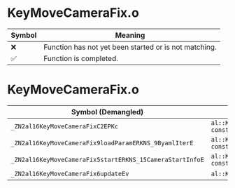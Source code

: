 # KeyMoveCameraFix.o
| Symbol | Meaning 
| ------------- | ------------- 
| :x: | Function has not yet been started or is not matching. 
| :white_check_mark: | Function is completed. 


# KeyMoveCameraFix.o
| Symbol (Demangled) | Symbol (Mangled) | Decompiled? |
| ------------- |  ------------- | ------------- |
| `_ZN2al16KeyMoveCameraFixC2EPKc` | `al::KeyMoveCameraFix::KeyMoveCameraFix(char const*)` | :white_check_mark: |
| `_ZN2al16KeyMoveCameraFix9loadParamERKNS_9ByamlIterE` | `al::KeyMoveCameraFix::loadParam(al::ByamlIter const&)` | :white_check_mark: |
| `_ZN2al16KeyMoveCameraFix5startERKNS_15CameraStartInfoE` | `al::KeyMoveCameraFix::start(al::CameraStartInfo const&)` | :white_check_mark: |
| `_ZN2al16KeyMoveCameraFix6updateEv` | `al::KeyMoveCameraFix::update(void)` | :white_check_mark: |
